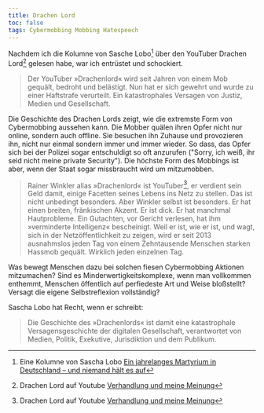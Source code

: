 ```yaml
---
title: Drachen Lord
toc: false
tags: Cybermobbing Mobbing Hatespeech
---
```


Nachdem ich die Kolumne von Sasche Lobo[^saschalobo] über den YouTuber Drachen Lord[^drachenlord] gelesen habe, war ich entrüstet und schockiert.

>Der YouTuber »Drachenlord« wird seit Jahren von einem Mob gequält, bedroht und belästigt. Nun hat er sich gewehrt und wurde zu einer Haftstrafe verurteilt. Ein katastrophales Versagen von Justiz, Medien und Gesellschaft. 

Die Geschichte des Drachen Lords zeigt, wie die extremste Form von Cybermobbing aussehen kann. Die Mobber quälen ihren Opfer nicht nur online, sondern auch offline. Sie besuchen ihn Zuhause und provozieren ihn, nicht nur einmal sondern immer und immer wieder. So dass, das Opfer sich bei der Polizei sogar entschuldigt so oft anzurufen ("Sorry, ich weiß, ihr seid nicht meine private Security"). Die höchste Form des Mobbings ist aber, wenn der Staat sogar missbraucht wird um mitzumobben.

>Rainer Winkler alias »Drachenlord« ist YouTuber[^drachenlord], er verdient sein Geld damit, einige Facetten seines Lebens ins Netz zu stellen. Das ist nicht unbedingt besonders. Aber Winkler selbst ist besonders. Er hat einen breiten, fränkischen Akzent. Er ist dick. Er hat manchmal Hautprobleme. Ein Gutachten, vor Gericht verlesen, hat ihm »verminderte Intelligenz« bescheinigt. Weil er ist, wie er ist, und wagt, sich in der Netzöffentlichkeit zu zeigen, wird er seit 2013 ausnahmslos jeden Tag von einem Zehntausende Menschen starken Hassmob gequält. Wirklich jeden einzelnen Tag.

Was bewegt Menschen dazu bei solchen fiesen Cybermobbing Aktionen mitzumachen? Sind es Minderwertigkeitskomplexe, wenn man vollkommen enthemmt, Menschen öffentlich auf perfiedeste Art und Weise bloßstellt? Versagt die eigene Selbstreflexion vollständig?

Sascha Lobo hat Recht, wenn er schreibt: 

>Die Geschichte des »Drachenlords« ist damit eine katastrophale Versagensgeschichte der digitalen Gesellschaft, verantwortet von Medien, Politik, Exekutive, Jurisdiktion und dem Publikum.

[^saschalobo]: Eine Kolumne von Sascha Lobo [Ein jahrelanges Martyrium in Deutschland – und niemand hält es auf](https://www.spiegel.de/netzwelt/netzpolitik/der-fall-drachenlord-ein-jahrelanges-martyrium-in-deutschland-und-niemand-haelt-es-auf-kolumne-a-91b94ce3-ab01-4ac1-9286-d85bea144928)
[^drachenlord]: Drachen Lord auf Youtube [Verhandlung und meine Meinung](https://youtu.be/S3dNn7FhAdQ)
